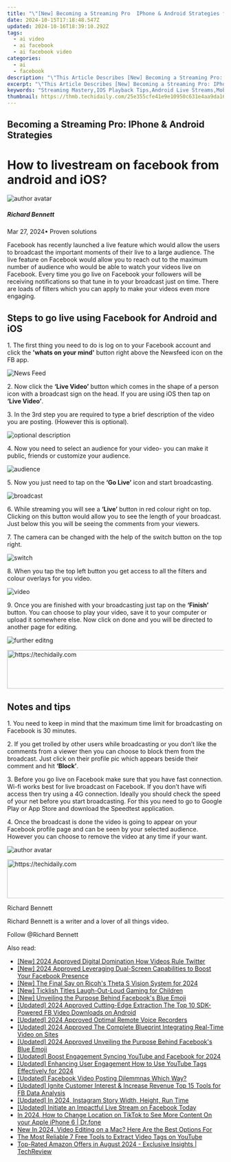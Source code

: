 ```yaml
---
title: "\"[New] Becoming a Streaming Pro  IPhone & Android Strategies for 2024\""
date: 2024-10-15T17:18:48.547Z
updated: 2024-10-16T18:39:10.292Z
tags:
  - ai video
  - ai facebook
  - ai facebook video
categories:
  - ai
  - facebook
description: "\"This Article Describes [New] Becoming a Streaming Pro: IPhone & Android Strategies for 2024\""
excerpt: "\"This Article Describes [New] Becoming a Streaming Pro: IPhone & Android Strategies for 2024\""
keywords: "Streaming Mastery,IOS Playback Tips,Android Live Streams,Mobile Media Guide,Smartphone Broadcast,Content Platforms iPhone,Android Screencasting"
thumbnail: https://thmb.techidaily.com/25e355cfe41e9e10950c631e4aa9da16590e30c123d991c0d3d8b6703e367f7f.png
---
```


## Becoming a Streaming Pro: IPhone & Android Strategies

# How to livestream on facebook from android and iOS?

![author avatar](https://images.wondershare.com/filmora/article-images/richard-bennett.jpg)

##### Richard Bennett

 Mar 27, 2024• Proven solutions

 Facebook has recently launched a live feature which would allow the users to broadcast the important moments of their live to a large audience. The live feature on Facebook would allow you to reach out to the maximum number of audience who would be able to watch your videos live on Facebook. Every time you go live on Facebook your followers will be receiving notifications so that tune in to your broadcast just on time. There are loads of filters which you can apply to make your videos even more engaging.

## Steps to go live using Facebook for Android and iOS

 1\. The first thing you need to do is log on to your Facebook account and click the **'whats on your mind'** button right above the Newsfeed icon on the FB app.

![News Feed ](https://images.wondershare.com/filmora/article-images/news-feed.jpg)

 2\. Now click the **‘Live Video’** button which comes in the shape of a person icon with a broadcast sign on the head. If you are using iOS then tap on **‘Live Video’**.

 3\. In the 3rd step you are required to type a brief description of the video you are posting. (However this is optional).

![optional description ](https://images.wondershare.com/filmora/article-images/optional-description.jpg)

 4\. Now you need to select an audience for your video- you can make it public, friends or customize your audience.

![audience ](https://images.wondershare.com/filmora/article-images/audience.jpg)

 5\. Now you just need to tap on the **‘Go Live’** icon and start broadcasting.

![broadcast ](https://images.wondershare.com/filmora/article-images/broadcast.jpg)

 6\. While streaming you will see a **‘Live’** button in red colour right on top. Clicking on this button would allow you to see the length of your broadcast. Just below this you will be seeing the comments from your viewers.

 7\. The camera can be changed with the help of the switch button on the top right.

![switch ](https://images.wondershare.com/filmora/article-images/switch.jpg)

 8\. When you tap the top left button you get access to all the filters and colour overlays for you video.

![ video](https://images.wondershare.com/filmora/article-images/video.jpg)

 9\. Once you are finished with your broadcasting just tap on the **‘Finish’** button. You can choose to play your video, save it to your computer or upload it somewhere else. Now click on done and you will be directed to another page for editing.

![further editng ](https://images.wondershare.com/filmora/article-images/further-editng.jpg)

<!-- affiliate ads begin -->
<a href="https://appsumo.8odi.net/c/5597632/2123728/7443" target="_top" id="2123728">
  <img src="//a.impactradius-go.com/display-ad/7443-2123728" border="0" alt="https://techidaily.com" width="728" height="90"/>
</a>
<img height="0" width="0" src="https://appsumo.8odi.net/i/5597632/2123728/7443" style="position:absolute;visibility:hidden;" border="0" />
<!-- affiliate ads end -->

## Notes and tips

 1\. You need to keep in mind that the maximum time limit for broadcasting on Facebook is 30 minutes.

 2\. If you get trolled by other users while broadcasting or you don’t like the comments from a viewer then you can choose to block them from the broadcast. Just click on their profile pic which appears beside their comment and hit **‘Block’**.

 3\. Before you go live on Facebook make sure that you have fast connection. Wi-fi works best for live broadcast on Facebook. If you don’t have wifi access then try using a 4G connection. Ideally you should check the speed of your net before you start broadcasting. For this you need to go to Google Play or App Store and download the Speedtest application.

 4\. Once the broadcast is done the video is going to appear on your Facebook profile page and can be seen by your selected audience. However you can choose to remove the video at any time if your want.

![author avatar](https://images.wondershare.com/filmora/article-images/richard-bennett.jpg)

<!-- affiliate ads begin -->
<a href="https://ephamedtechinc.pxf.io/c/5597632/2136615/26400" target="_top" id="2136615">
  <img src="//a.impactradius-go.com/display-ad/26400-2136615" border="0" alt="https://techidaily.com" width="728" height="90"/>
</a>
<img height="0" width="0" src="https://ephamedtechinc.pxf.io/i/5597632/2136615/26400" style="position:absolute;visibility:hidden;" border="0" />
<!-- affiliate ads end -->

Richard Bennett

Richard Bennett is a writer and a lover of all things video.

Follow @Richard Bennett

<ins class="adsbygoogle"
      style="display:block"
      data-ad-client="ca-pub-7571918770474297"
      data-ad-slot="8358498916"
      data-ad-format="auto"
      data-full-width-responsive="true"></ins>

<span class="atpl-alsoreadstyle">Also read:</span>
<div><ul>
<li><a href="https://twitter-videos.techidaily.com/new-2024-approved-digital-domination-how-videos-rule-twitter/"><u>[New] 2024 Approved Digital Domination How Videos Rule Twitter</u></a></li>
<li><a href="https://facebook-video-content.techidaily.com/new-2024-approved-leveraging-dual-screen-capabilities-to-boost-your-facebook-presence/"><u>[New] 2024 Approved Leveraging Dual-Screen Capabilities to Boost Your Facebook Presence</u></a></li>
<li><a href="https://article-helps.techidaily.com/new-the-final-say-on-ricohs-theta-s-vision-system-for-2024/"><u>[New] The Final Say on Ricoh's Theta S Vision System for 2024</u></a></li>
<li><a href="https://screen-activity-recording.techidaily.com/new-ticklish-titles-laugh-out-loud-gaming-for-children/"><u>[New] Ticklish Titles Laugh-Out-Loud Gaming for Children</u></a></li>
<li><a href="https://facebook-video-content.techidaily.com/new-unveiling-the-purpose-behind-facebooks-blue-emoji/"><u>[New] Unveiling the Purpose Behind Facebook's Blue Emoji</u></a></li>
<li><a href="https://facebook-video-content.techidaily.com/updated-2024-approved-cutting-edge-extraction-the-top-10-sdk-powered-fb-video-downloads-on-android/"><u>[Updated] 2024 Approved Cutting-Edge Extraction The Top 10 SDK-Powered FB Video Downloads on Android</u></a></li>
<li><a href="https://screen-video-capture.techidaily.com/updated-2024-approved-optimal-remote-voice-recorders/"><u>[Updated] 2024 Approved Optimal Remote Voice Recorders</u></a></li>
<li><a href="https://facebook-video-content.techidaily.com/updated-2024-approved-the-complete-blueprint-integrating-real-time-video-on-sites/"><u>[Updated] 2024 Approved The Complete Blueprint Integrating Real-Time Video on Sites</u></a></li>
<li><a href="https://facebook-video-files.techidaily.com/updated-2024-approved-unveiling-the-purpose-behind-facebooks-blue-emoji/"><u>[Updated] 2024 Approved Unveiling the Purpose Behind Facebook's Blue Emoji</u></a></li>
<li><a href="https://facebook-video-content.techidaily.com/updated-boost-engagement-syncing-youtube-and-facebook-for-2024/"><u>[Updated] Boost Engagement Syncing YouTube and Facebook for 2024</u></a></li>
<li><a href="https://youtube-webster.techidaily.com/ed-enhancing-user-engagement-how-to-use-youtube-tags-effectively-for-2024/"><u>[Updated] Enhancing User Engagement How to Use YouTube Tags Effectively for 2024</u></a></li>
<li><a href="https://facebook-video-content.techidaily.com/updated-facebook-video-posting-dilemmnas-which-way/"><u>[Updated] Facebook Video Posting Dilemmnas Which Way?</u></a></li>
<li><a href="https://facebook-video-content.techidaily.com/updated-ignite-customer-interest-and-increase-revenue-top-15-tools-for-fb-data-analysis/"><u>[Updated] Ignite Customer Interest & Increase Revenue Top 15 Tools for FB Data Analysis</u></a></li>
<li><a href="https://facebook-video-content.techidaily.com/updated-in-2024-instagram-story-width-height-run-time/"><u>[Updated] In 2024, Instagram Story Width, Height, Run Time</u></a></li>
<li><a href="https://facebook-video-content.techidaily.com/updated-initiate-an-impactful-live-stream-on-facebook-today/"><u>[Updated] Initiate an Impactful Live Stream on Facebook Today</u></a></li>
<li><a href="https://location-social.techidaily.com/in-2024-how-to-change-location-on-tiktok-to-see-more-content-on-your-apple-iphone-6-drfone-by-drfone-virtual-ios/"><u>In 2024, How to Change Location on TikTok to See More Content On your Apple iPhone 6 | Dr.fone</u></a></li>
<li><a href="https://smart-video-editing.techidaily.com/new-in-2024-video-editing-on-a-mac-here-are-the-best-options-for/"><u>New In 2024, Video Editing on a Mac? Here Are the Best Options For</u></a></li>
<li><a href="https://youtube-web.techidaily.com/ost-reliable-7-free-tools-to-extract-video-tags-on-youtube/"><u>The Most Reliable 7 Free Tools to Extract Video Tags on YouTube</u></a></li>
<li><a href="https://technical-tips.techidaily.com/top-rated-amazon-offers-in-august-2024-exclusive-insights-techreview/"><u>Top-Rated Amazon Offers in August 2024 - Exclusive Insights | TechReview</u></a></li>
</ul></div>

